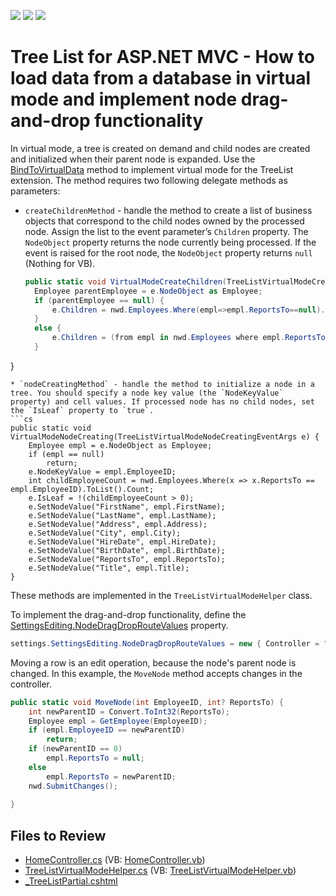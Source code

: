<!-- default badges list -->
![](https://img.shields.io/endpoint?url=https://codecentral.devexpress.com/api/v1/VersionRange/128554121/18.1.10%2B)
[![](https://img.shields.io/badge/Open_in_DevExpress_Support_Center-FF7200?style=flat-square&logo=DevExpress&logoColor=white)](https://supportcenter.devexpress.com/ticket/details/E4837)
[![](https://img.shields.io/badge/📖_How_to_use_DevExpress_Examples-e9f6fc?style=flat-square)](https://docs.devexpress.com/GeneralInformation/403183)
<!-- default badges end -->

# Tree List for ASP.NET MVC - How to load data from a database in virtual mode and implement node drag-and-drop functionality

In virtual mode, a tree is created on demand and child nodes are created and initialized when their parent node is expanded. Use the [BindToVirtualData](https://docs.devexpress.com/AspNetMvc/DevExpress.Web.Mvc.TreeListExtension.BindToVirtualData(DevExpress.Web.Mvc.TreeListVirtualModeCreateChildrenMethod-DevExpress.Web.Mvc.TreeListVirtualModeNodeCreatingMethod)) method to implement virtual mode for the TreeList extension. The method requires two following delegate methods as parameters:

* `createChildrenMethod` - handle the method to create a list of business objects that correspond to the child nodes owned by the processed node. Assign the list to the event parameter’s `Children` property. The `NodeObject` property returns the node currently being processed. If the event is raised for the root node, the `NodeObject` property returns `null` (Nothing for VB).
  ```cs
  public static void VirtualModeCreateChildren(TreeListVirtualModeCreateChildrenEventArgs e) {           
    Employee parentEmployee = e.NodeObject as Employee;
    if (parentEmployee == null) {
        e.Children = nwd.Employees.Where(empl=>empl.ReportsTo==null).ToList();
    }
    else {
        e.Children = (from empl in nwd.Employees where empl.ReportsTo == parentEmployee.EmployeeID select empl).ToList();
    }          
}
  ```
* `nodeCreatingMethod` - handle the method to initialize a node in a tree. You should specify a node key value (the `NodeKeyValue` property) and cell values. If processed node has no child nodes, set the `IsLeaf` property to `true`.
  ```cs
  public static void VirtualModeNodeCreating(TreeListVirtualModeNodeCreatingEventArgs e) {
      Employee empl = e.NodeObject as Employee;
      if (empl == null)
          return;
      e.NodeKeyValue = empl.EmployeeID;
      int childEmployeeCount = nwd.Employees.Where(x => x.ReportsTo == empl.EmployeeID).ToList().Count;
      e.IsLeaf = !(childEmployeeCount > 0);           
      e.SetNodeValue("FirstName", empl.FirstName);
      e.SetNodeValue("LastName", empl.LastName);
      e.SetNodeValue("Address", empl.Address);
      e.SetNodeValue("City", empl.City);
      e.SetNodeValue("HireDate", empl.HireDate);
      e.SetNodeValue("BirthDate", empl.BirthDate);
      e.SetNodeValue("ReportsTo", empl.ReportsTo);
      e.SetNodeValue("Title", empl.Title);
  }
  ```

These methods are  implemented in the `TreeListVirtualModeHelper` class.

To implement the drag-and-drop functionality, define the [SettingsEditing.NodeDragDropRouteValues](https://docs.devexpress.com/AspNetMvc/DevExpress.Web.Mvc.MVCxTreeListSettingsEditing.NodeDragDropRouteValues) property.

```cs
settings.SettingsEditing.NodeDragDropRouteValues = new { Controller = "Home", Action = "MoveNodePartial" };
```

Moving a row is an edit operation, because the node's parent node is changed. In this example, the `MoveNode` method accepts changes in the controller.</p>

```cs
public static void MoveNode(int EmployeeID, int? ReportsTo) {
    int newParentID = Convert.ToInt32(ReportsTo);
    Employee empl = GetEmployee(EmployeeID);
    if (empl.EmployeeID == newParentID)
        return;
    if (newParentID == 0)
        empl.ReportsTo = null;
    else
        empl.ReportsTo = newParentID;
    nwd.SubmitChanges();
   
}
```

## Files to Review

* [HomeController.cs](./CS/Q515371/Controllers/HomeController.cs) (VB: [HomeController.vb](./VB/Q515371/Controllers/HomeController.vb))
* [TreeListVirtualModeHelper.cs](./CS/Q515371/Models/TreeListVirtualModeHelper.cs) (VB: [TreeListVirtualModeHelper.vb](./VB/Q515371/Models/TreeListVirtualModeHelper.vb))
* [_TreeListPartial.cshtml](./CS/Q515371/Views/Home/_TreeListPartial.cshtml)
